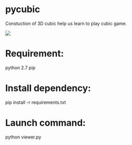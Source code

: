 # pycubic
Constuction of 3D cubic help us learn to play cubic game.

<image src="cubic.png"/>

# Requirement:
python 2.7
pip

# Install dependency:
pip install -r requirements.txt

# Launch command:
python viewer.py
